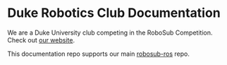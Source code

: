 # Duke Robotics Club Documentation

We are a Duke University club competing in the RoboSub Competition. Check out [our website](https://duke-robotics.com).

This documentation repo supports our main [robosub-ros](https://github.com/DukeRobotics/robosub-ros) repo.
